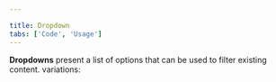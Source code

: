 ```yaml
---

title: Dropdown
tabs: ['Code', 'Usage']
---
```


**Dropdowns** present a list of options that can be used to filter existing content. 
variations:

<component 
    name="Dropdown"
    component="dropdown" 
    variation="dropdown"
    experimental="true"
    >
</component>
<component 
    name="Dropdown (Up)"
    component="dropdown" 
    variation="dropdown--up"
    codepen="eeGYvQ"
    experimental="true"
    >
</component>

<component-docs component="dropdown" experimental="true"></component-docs>
